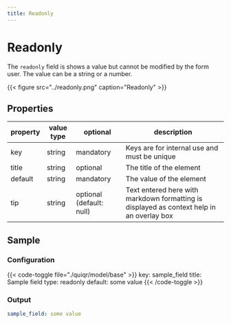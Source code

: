 ```yaml
---
title: Readonly
---
```


# Readonly

The `readonly` field is shows a value but cannot be modified by the form user.
The value can be a string or a number.

{{< figure src="../readonly.png" caption="Readonly" >}}

## Properties

| property | value type | optional                | description                                                                            |
|----------|------------|-------------------------|----------------------------------------------------------------------------------------|
| key      | string     | mandatory               | Keys are for internal use and must be unique                                           |
| title    | string     | optional                | The title of the element                                                               |
| default  | string     | mandatory               | The value of the element                                                               |
| tip      | string     | optional (default: null) | Text entered here with markdown formatting is displayed as context help in an overlay box |


## Sample

### Configuration

{{< code-toggle file="./quiqr/model/base" >}}
key: sample_field
title: Sample field
type: readonly
default: some value
{{< /code-toggle >}}

### Output

```yaml
sample_field: some value
```
